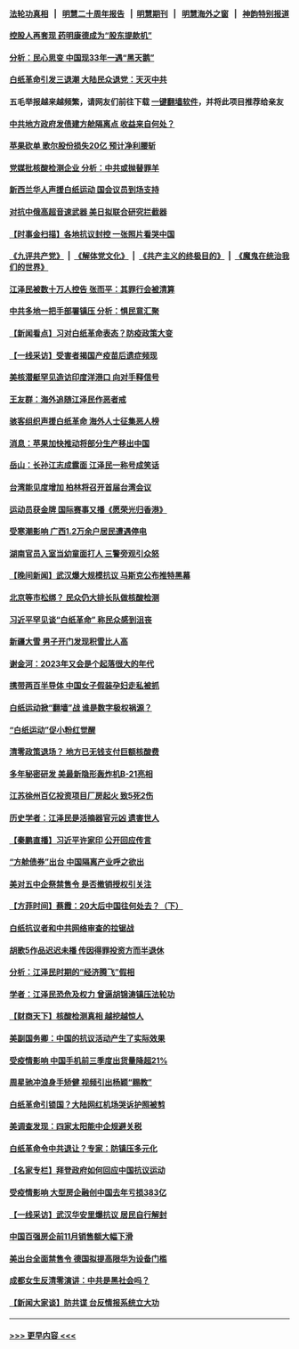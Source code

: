 #### [法轮功真相](https://github.com/gfw-breaker/truth/blob/master/README.md?t=0) &nbsp;&nbsp;|&nbsp;&nbsp; [明慧二十周年报告](https://github.com/gfw-breaker/mh-reports/blob/master/README.md?t=0) &nbsp;&nbsp;|&nbsp;&nbsp;[明慧期刊](https://github.com/gfw-breaker/mh-qikan) &nbsp;&nbsp;|&nbsp;&nbsp; [明慧海外之窗](https://github.com/gfw-breaker/mh-news/blob/master/README.md?t=0) &nbsp;&nbsp;|&nbsp;&nbsp; [神韵特别报道](https://github.com/gfw-breaker/mh-news/blob/master/shenyun.md?t=0)
#### [控股人再套现 药明康德成为“股东提款机”](../pages/nsc413/n13878140.md?t=12041250) 
#### [分析：民心思变 中国现33年一遇“黑天鹅”](../pages/nsc413/n13877719.md?t=12041250) 
#### [白纸革命引发三退潮 大陆民众退党：天灭中共](../pages/nsc413/n13878136.md?t=12041250) 
#### 五毛举报越来越频繁，请网友们前往下载 [一键翻墙软件](https://github.com/gfw-breaker/ssr-accounts)，并将此项目推荐给亲友
#### [中共地方政府发债建方舱隔离点 收益来自何处？](../pages/nsc413/n13878071.md?t=12041250) 
#### [苹果砍单 歌尔股份损失20亿 预计净利腰斩](../pages/nsc413/n13878113.md?t=12041250) 
#### [党媒批核酸检测企业 分析：中共或抛替罪羊](../pages/nsc413/n13878089.md?t=12041250) 
#### [新西兰华人声援白纸运动 国会议员到场支持](../pages/nsc413/n13878098.md?t=12041250) 
#### [对抗中俄高超音速武器 美日拟联合研究拦截器](../pages/nsc413/n13878095.md?t=12041250) 
#### [【时事金扫描】各地抗议封控 一张照片看哭中国](../pages/nsc413/n13878025.md?t=12041250) 
#### [《九评共产党》](https://github.com/begood0513/9ping.md/blob/master/README.md) &nbsp;|&nbsp; [《解体党文化》](../../../../jtdwh.md/blob/master/README.md)  &nbsp;|&nbsp; [《共产主义的终极目的》](../../../../gczydzjmd.md/blob/master/README.md) &nbsp;|&nbsp; [《魔鬼在统治我们的世界》](../../../../mgztzwmdsj.md/blob/master/README.md) 
#### [江泽民被数十万人控告 张而平：其罪行会被清算](../pages/nsc413/n13878074.md?t=12041250) 
#### [中共多地一把手部署镇压 分析：惧民意汇聚](../pages/nsc413/n13878085.md?t=12041250) 
#### [【新闻看点】习对白纸革命表态？防疫政策大变](../pages/nsc413/n13877672.md?t=12041250) 
#### [【一线采访】受害者揭国产疫苗后遗症频现](../pages/nsc413/n13877939.md?t=12041250) 
#### [美核潜艇罕见造访印度洋港口 向对手释信号](../pages/nsc413/n13878029.md?t=12041250) 
#### [王友群：海外追随江泽民作恶者戒](../pages/nsc413/n13877699.md?t=12041250) 
#### [骇客组织声援白纸革命 海外人士征集恶人榜](../pages/nsc413/n13878039.md?t=12041250) 
#### [消息：苹果加快推动将部分生产移出中国](../pages/nsc413/n13878030.md?t=12041250) 
#### [岳山：长孙江志成露面 江泽民一称号成笑话](../pages/nsc413/n13877969.md?t=12041250) 
#### [台湾能见度增加 柏林将召开首届台湾会议](../pages/nsc413/n13877997.md?t=12041250) 
#### [运动员获金牌 国际赛事又播《愿荣光归香港》](../pages/nsc413/n13877945.md?t=12041250) 
#### [受寒潮影响 广西1.2万余户居民遭遇停电](../pages/nsc413/n13877929.md?t=12041250) 
#### [湖南官员入室当幼童面打人 三警旁观引众怒](../pages/nsc413/n13877936.md?t=12041250) 
#### [【晚间新闻】武汉爆大规模抗议 马斯克公布推特黑幕](../pages/nsc413/n13877931.md?t=12041250) 
#### [北京等市松绑？ 民众仍大排长队做核酸检测](../pages/nsc413/n13877897.md?t=12041250) 
#### [习近平罕见谈“白纸革命” 称民众感到沮丧](../pages/nsc413/n13877901.md?t=12041250) 
#### [新疆大雪 男子开门发现积雪比人高](../pages/nsc413/n13877925.md?t=12041250) 
#### [谢金河：2023年又会是个起落很大的年代](../pages/nsc413/n13877870.md?t=12041250) 
#### [携带两百半导体 中国女子假装孕妇走私被抓](../pages/nsc413/n13877878.md?t=12041250) 
#### [白纸运动掀“翻墙”战 谁是数字极权祸源？](../pages/nsc413/n13877754.md?t=12041250) 
#### [“白纸运动”促小粉红觉醒](../pages/nsc413/n13877842.md?t=12041250) 
#### [清零政策退场？ 地方已无钱支付巨额核酸费](../pages/nsc413/n13877664.md?t=12041250) 
#### [多年秘密研发 美最新隐形轰炸机B-21亮相](../pages/nsc413/n13877758.md?t=12041250) 
#### [江苏徐州百亿投资项目厂房起火 致5死2伤](../pages/nsc413/n13877791.md?t=12041250) 
#### [历史学者：江泽民是活摘器官元凶 遗害世人](../pages/nsc413/n13877707.md?t=12041250) 
#### [【秦鹏直播】习近平许家印 公开回应传言](../pages/nsc413/n13877696.md?t=12041250) 
#### [“方舱债券”出台 中国隔离产业呼之欲出](../pages/nsc413/n13876933.md?t=12041250) 
#### [美对五中企祭禁售令 是否撤销授权引关注](../pages/nsc413/n13877620.md?t=12041250) 
#### [【方菲时间】蔡霞：20大后中国往何处去？（下）](../pages/nsc413/n13877445.md?t=12041250) 
#### [白纸抗议者和中共网络审查的拉锯战](../pages/nsc413/n13877688.md?t=12041250) 
#### [胡歌5作品迟迟未播 传因得罪投资方而半退休](../pages/nsc413/n13877671.md?t=12041250) 
#### [分析：江泽民时期的“经济腾飞”假相](../pages/nsc413/n13877564.md?t=12041250) 
#### [学者：江泽民恐危及权力 曾逼胡锦涛镇压法轮功](../pages/nsc413/n13877670.md?t=12041250) 
#### [【财商天下】核酸检测真相 越挖越惊人](../pages/nsc413/n13877638.md?t=12041250) 
#### [美副国务卿：中国的抗议活动产生了实际效果](../pages/nsc413/n13877653.md?t=12041250) 
#### [受疫情影响 中国手机前三季度出货量降超21%](../pages/nsc413/n13877650.md?t=12041250) 
#### [周星驰冲浪身手矫健 视频引出杨颖“赐教”](../pages/nsc413/n13877649.md?t=12041250) 
#### [白纸革命引锁国？大陆网红机场哭诉护照被剪](../pages/nsc413/n13877625.md?t=12041250) 
#### [美调查发现：四家太阳能中企规避关税](../pages/nsc413/n13877642.md?t=12041250) 
#### [白纸革命令中共退让？专家：防镇压多元化](../pages/nsc413/n13877636.md?t=12041250) 
#### [【名家专栏】拜登政府如何回应中国抗议运动](../pages/nsc413/n13877490.md?t=12041250) 
#### [受疫情影响 大型房企融创中国去年亏损383亿](../pages/nsc413/n13877621.md?t=12041250) 
#### [【一线采访】武汉华安⾥爆抗议 居民自行解封](../pages/nsc413/n13877591.md?t=12041250) 
#### [中国百强房企前11月销售额大幅下滑](../pages/nsc413/n13877619.md?t=12041250) 
#### [美出台全面禁售令 德国拟提高限华为设备门槛](../pages/nsc413/n13877585.md?t=12041250) 
#### [成都女生反清零演讲：中共是黑社会吗？](../pages/nsc413/n13877557.md?t=12041250) 
#### [【新闻大家谈】防共谍 台反情报系统立大功](../pages/nsc413/n13877501.md?t=12041250) 

----
#### [ >>> 更早内容 <<< ](../indexes/nsc413-earlier.md)
